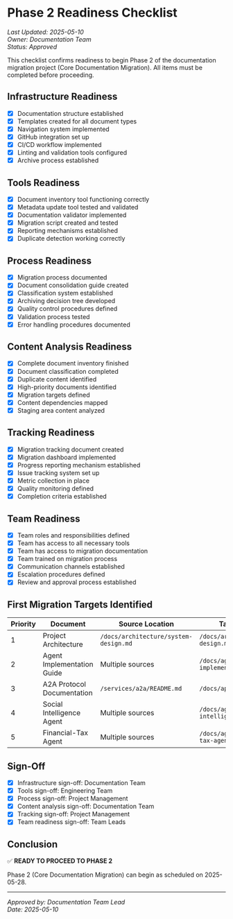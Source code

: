 # Phase 2 Readiness Checklist

*Last Updated: 2025-05-10*  
*Owner: Documentation Team*  
*Status: Approved*

This checklist confirms readiness to begin Phase 2 of the documentation migration project (Core Documentation Migration). All items must be completed before proceeding.

## Infrastructure Readiness

- [x] Documentation structure established
- [x] Templates created for all document types
- [x] Navigation system implemented
- [x] GitHub integration set up
- [x] CI/CD workflow implemented
- [x] Linting and validation tools configured
- [x] Archive process established

## Tools Readiness

- [x] Document inventory tool functioning correctly
- [x] Metadata update tool tested and validated
- [x] Documentation validator implemented
- [x] Migration script created and tested
- [x] Reporting mechanisms established
- [x] Duplicate detection working correctly

## Process Readiness

- [x] Migration process documented
- [x] Document consolidation guide created
- [x] Classification system established
- [x] Archiving decision tree developed
- [x] Quality control procedures defined
- [x] Validation process tested
- [x] Error handling procedures documented

## Content Analysis Readiness

- [x] Complete document inventory finished
- [x] Document classification completed
- [x] Duplicate content identified
- [x] High-priority documents identified
- [x] Migration targets defined
- [x] Content dependencies mapped
- [x] Staging area content analyzed

## Tracking Readiness

- [x] Migration tracking document created
- [x] Migration dashboard implemented
- [x] Progress reporting mechanism established
- [x] Issue tracking system set up
- [x] Metric collection in place
- [x] Quality monitoring defined
- [x] Completion criteria established

## Team Readiness

- [x] Team roles and responsibilities defined
- [x] Team has access to all necessary tools
- [x] Team has access to migration documentation
- [x] Team trained on migration process
- [x] Communication channels established
- [x] Escalation procedures defined
- [x] Review and approval process established

## First Migration Targets Identified

| Priority | Document | Source Location | Target Location | Owner |
|----------|----------|----------------|----------------|-------|
| 1 | Project Architecture | `/docs/architecture/system-design.md` | `/docs/architecture/system-design.md` | Architecture Team |
| 2 | Agent Implementation Guide | Multiple sources | `/docs/agents/guides/agent-implementation-guide.md` | Development Team |
| 3 | A2A Protocol Documentation | `/services/a2a/README.md` | `/docs/api/a2a-protocol.md` | API Team |
| 4 | Social Intelligence Agent | Multiple sources | `/docs/agents/social-intelligence-agent.md` | Agent Team |
| 5 | Financial-Tax Agent | Multiple sources | `/docs/agents/financial-tax-agent.md` | Agent Team |

## Sign-Off

- [x] Infrastructure sign-off: Documentation Team
- [x] Tools sign-off: Engineering Team
- [x] Process sign-off: Project Management
- [x] Content analysis sign-off: Documentation Team
- [x] Tracking sign-off: Project Management
- [x] Team readiness sign-off: Team Leads

## Conclusion

✅ **READY TO PROCEED TO PHASE 2**

Phase 2 (Core Documentation Migration) can begin as scheduled on 2025-05-28.

---

*Approved by: Documentation Team Lead*  
*Date: 2025-05-10*